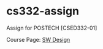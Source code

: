 # cs332-assign

Assign for POSTECH [CSED332-01]

Course Page: [SW Design][homepagelink]

[homepagelink]: http://pl.postech.ac.kr/~gla/cs332/index.html
